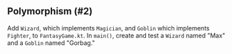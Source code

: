 ## Polymorphism (#2)

Add `Wizard`, which implements `Magician`, and `Goblin` which implements
`Fighter`, to `FantasyGame.kt`. In `main()`, create and test a `Wizard` named
"Max" and a `Goblin` named "Gorbag."